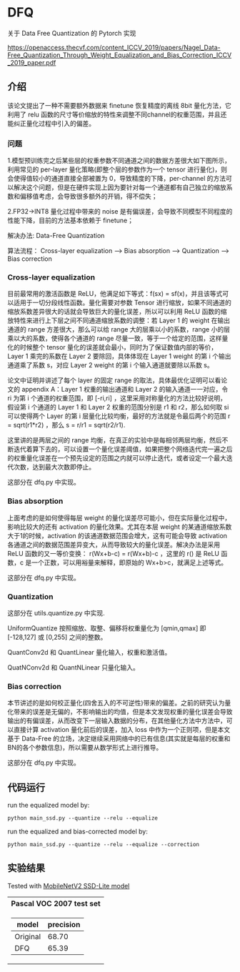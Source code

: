 # DFQ
关于 Data Free Quantization 的 Pytorch 实现

https://openaccess.thecvf.com/content_ICCV_2019/papers/Nagel_Data-Free_Quantization_Through_Weight_Equalization_and_Bias_Correction_ICCV_2019_paper.pdf
## 介绍
该论文提出了一种不需要额外数据来 finetune 恢复精度的离线 8bit 量化方法，它利用了 relu 函数的尺寸等价缩放的特性来调整不同channel的权重范围，并且还能纠正量化过程中引入的偏差。

### 问题
1.模型预训练完之后某些层的权重参数不同通道之间的数据方差很大如下图所示，利用常见的 per-layer 量化策略(即整个层的参数作为一个 tensor 进行量化)，则会使得值较小的通道直接全部被置为 0，导致精度的下降，per-channel 的方法可以解决这个问题，但是在硬件实现上因为要针对每一个通道都有自己独立的缩放系数和偏移值考虑，会导致很多额外的开销，得不偿失；

2.FP32->INT8 量化过程中带来的 noise 是有偏误差，会导致不同模型不同程度的性能下降，目前的方法基本依赖于 finetune；

解决办法: Data-Free Quantization

算法流程：
Cross-layer equalization --> Bias absorption --> Quantization --> Bias correction

### Cross-layer equalization
目前最常用的激活函数是 ReLU，他满足如下等式：f(sx) = sf(x)，并且该等式可以适用于一切分段线性函数。量化需要对参数 Tensor 进行缩放，如果不同通道的缩放系数差异很大的话就会导致巨大的量化误差，所以可以利用 ReLU 函数的缩放特性来进行上下层之间不同通道缩放系数的调整：若 Layer 1 的 weight 在输出通道的 range 方差很大，那么可以给 range 大的层乘以小的系数，range 小的层乘以大的系数，使得各个通道的 range 尽量一致，等于一个给定的范围，这样量化的时候整个 tensor 量化的误差就会最小，同时为了保证数值内部的等价，Layer 1 乘完的系数在 Layer 2 要除回，具体体现在 Layer 1 weight 的第 i 个输出通道乘了系数 s，对应 Layer 2 weight 的第 i 个输入通道就要除以系数 s。

论文中证明并讲述了每个 layer 的固定 range 的取法，具体最优化证明可以看论文的 appendix A：Layer 1 权重的输出通道和 Layer 2 的输入通道一一对应，令 ri 为第 i 个通道的权重范围，即 [-ri,ri] ，这里采用对称量化的方法比较好说明，假设第 i 个通道的 Layer 1 和 Layer 2 权重的范围分别是 r1 和 r2，那么如何取 si 可以使得两个 Layer 的第 i 层量化比较均衡，最好的方法就是令最后两个的范围 r = sqrt(r1*r2) ，那么 s = r/r1 = sqrt(r2/r1).

这里讲的是两层之间的 range 均衡，在真正的实验中是每相邻两层均衡，然后不断迭代着算下去的，可以设置一个量化误差阈值，如果把整个网络迭代完一遍之后的权重量化误差在一个预先设定的范围之内就可以停止迭代，或者设定一个最大迭代次数，达到最大次数即停止。

这部分在 dfq.py 中实现。

### Bias absorption
上面考虑的是如何使得每层 weight 的量化误差尽可能小，但在实际量化过程中，影响比较大的还有 activation 的量化效果。尤其在本层 weight 的某通道缩放系数大于1的时候，activation 的该通道数据范围会增大，这有可能会导致 activation 各通道之间的数据范围差异变大，从而导致较大的量化误差。解决办法是采用 ReLU 函数的又一等价变换： r(Wx+b-c) = r(Wx+b)-c ，这里的 r() 是 ReLU 函数，c 是一个正数，可以用裕量来解释，即原始的 Wx+b>c，就满足上述等式。

这部分在 dfq.py 中实现。

### Quantization
这部分在 utils.quantize.py 中实现.

UniformQuantize 按照缩放、取整、偏移将权重量化为 [qmin,qmax] 即 [-128,127] 或 [0,255] 之间的整数。

QuantConv2d 和 QuantLinear 量化输入，权重和激活值。

QuatNConv2d 和 QuantNLinear 只量化输入。

### Bias correction
本节讲述的是如何校正量化(四舍五入的不可逆性)带来的偏差。之前的研究认为量化带来的误差是无偏的，不影响输出的均值，但是本文发现权重的量化误差会导致输出的有偏误差，从而改变下一层输入数据的分布，在其他量化方法中方法中，可以直接计算 activation 量化前后的误差，加入 loss 中作为一个正则项，但是本文基于 Data-Free 的立场，决定继续采用网络中的已有信息(其实就是每层的权重和BN的各个参数信息)，所以需要从数学形式上进行推导。

这部分在 dfq.py 中实现。
## 代码运行

run the equalized model by:
```
python main_ssd.py --quantize --relu --equalize
```

run the equalized and bias-corrected model by:
```
python main_ssd.py --quantize --relu --equalize --correction
```

## 实验结果

Tested with [MobileNetV2 SSD-Lite model](https://github.com/qfgaohao/pytorch-ssd)

<table>
</th><th>Pascal VOC 2007 test set</th></tr>
<tr><td>

model      | precision
-----------|------    
Original   | 68.70 
DFQ        | 65.39 

</td></tr> </table>


